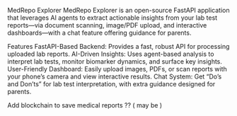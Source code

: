 


MedRepo Explorer
MedRepo Explorer is an open-source FastAPI application that leverages AI agents to extract actionable insights from your lab test reports—via document scanning, image/PDF upload, and interactive dashboards—with a chat feature offering guidance for parents.

Features
FastAPI-Based Backend: Provides a fast, robust API for processing uploaded lab reports.
AI-Driven Insights: Uses agent-based analysis to interpret lab tests, monitor biomarker dynamics, and surface key insights.
User-Friendly Dashboard: Easily upload images, PDFs, or scan reports with your phone’s camera and view interactive results.
Chat System: Get “Do’s and Don’ts” for lab test interpretation, with extra guidance designed for parents.


Add blockchain to save medical reports ?? ( may be )